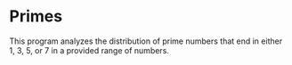 # Primes

This program analyzes the distribution of prime numbers that end in either 1, 3, 5, or 7 in a provided range of numbers.
